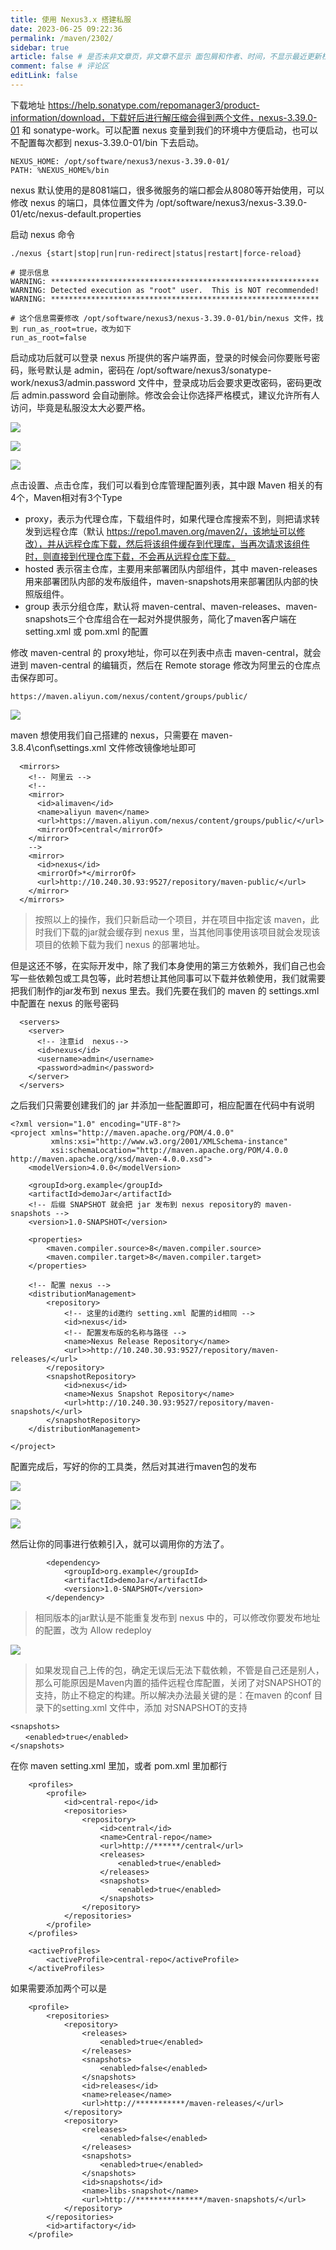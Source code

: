 ```yaml
---
title: 使用 Nexus3.x 搭建私服
date: 2023-06-25 09:22:36
permalink: /maven/2302/
sidebar: true
article: false # 是否未非文章页，非文章不显示 面包屑和作者、时间，不显示最近更新栏，不会参与到最近更新文章的数据计算中
comment: false # 评论区
editLink: false
---
```


下载地址 https://help.sonatype.com/repomanager3/product-information/download，下载好后进行解压缩会得到两个文件，nexus-3.39.0-01 和 sonatype-work。可以配置 nexus 变量到我们的环境中方便启动，也可以不配置每次都到 nexus-3.39.0-01/bin 下去启动。
```
NEXUS_HOME: /opt/software/nexus3/nexus-3.39.0-01/
PATH: %NEXUS_HOME%/bin
```
nexus 默认使用的是8081端口，很多微服务的端口都会从8080等开始使用，可以修改 nexus 的端口，具体位置文件为 /opt/software/nexus3/nexus-3.39.0-01/etc/nexus-default.properties

启动 nexus 命令
```
./nexus {start|stop|run|run-redirect|status|restart|force-reload}

# 提示信息
WARNING: ************************************************************
WARNING: Detected execution as "root" user.  This is NOT recommended!
WARNING: ************************************************************

# 这个信息需要修改 /opt/software/nexus3/nexus-3.39.0-01/bin/nexus 文件，找到 run_as_root=true，改为如下
run_as_root=false
```
启动成功后就可以登录 nexus 所提供的客户端界面，登录的时候会问你要账号密码，账号默认是 admin，密码在 /opt/software/nexus3/sonatype-work/nexus3/admin.password 文件中，登录成功后会要求更改密码，密码更改后 admin.password 会自动删除。修改会会让你选择严格模式，建议允许所有人访问，毕竟是私服没太大必要严格。

![](/assets/img/maven/2302/img.png)

![](/assets/img/maven/2302/img_1.png)

![](/assets/img/maven/2302/img_2.png)

点击设置、点击仓库，我们可以看到仓库管理配置列表，其中跟 Maven 相关的有 4个，Maven相对有3个Type
* proxy，表示为代理仓库，下载组件时，如果代理仓库搜索不到，则把请求转发到远程仓库（默认 https://repo1.maven.org/maven2/，该地址可以修改），并从远程仓库下载，然后将该组件缓存到代理库，当再次请求该组件时，则直接到代理仓库下载，不会再从远程仓库下载。
* hosted
  表示宿主仓库，主要用来部署团队内部组件，其中 maven-releases 用来部署团队内部的发布版组件，maven-snapshots用来部署团队内部的快照版组件。
* group
  表示分组仓库，默认将 maven-central、maven-releases、maven-snapshots三个仓库组合在一起对外提供服务，简化了maven客户端在 setting.xml 或 pom.xml 的配置

修改 maven-central 的 proxy地址，你可以在列表中点击 maven-central，就会进到 maven-central 的编辑页，然后在 Remote storage 修改为阿里云的仓库点击保存即可。
```
https://maven.aliyun.com/nexus/content/groups/public/
```

![](/assets/img/maven/2302/img_3.png)

maven 想使用我们自己搭建的 nexus，只需要在 maven-3.8.4\conf\settings.xml 文件修改镜像地址即可
```
  <mirrors>
	<!-- 阿里云 -->
	<!--
    <mirror>
      <id>alimaven</id>
      <name>aliyun maven</name>
      <url>https://maven.aliyun.com/nexus/content/groups/public/</url>
      <mirrorOf>central</mirrorOf>
    </mirror>
	-->
    <mirror>
      <id>nexus</id>
      <mirrorOf>*</mirrorOf>
      <url>http://10.240.30.93:9527/repository/maven-public/</url>
    </mirror>
  </mirrors>
```
> 按照以上的操作，我们只新启动一个项目，并在项目中指定该 maven，此时我们下载的jar就会缓存到 nexus 里，当其他同事使用该项目就会发现该项目的依赖下载为我们 nexus 的部署地址。

但是这还不够，在实际开发中，除了我们本身使用的第三方依赖外，我们自己也会写一些依赖包或工具包等，此时若想让其他同事可以下载并依赖使用，我们就需要把我们制作的jar发布到 nexus 里去。我们先要在我们的 maven 的 settings.xml 中配置在 nexus  的账号密码
```
  <servers>
    <server>
      <!-- 注意id  nexus-->
      <id>nexus</id>
      <username>admin</username>
      <password>admin</password>
    </server>	
  </servers>
```
之后我们只需要创建我们的 jar 并添加一些配置即可，相应配置在代码中有说明
```
<?xml version="1.0" encoding="UTF-8"?>
<project xmlns="http://maven.apache.org/POM/4.0.0"
         xmlns:xsi="http://www.w3.org/2001/XMLSchema-instance"
         xsi:schemaLocation="http://maven.apache.org/POM/4.0.0 http://maven.apache.org/xsd/maven-4.0.0.xsd">
    <modelVersion>4.0.0</modelVersion>

    <groupId>org.example</groupId>
    <artifactId>demoJar</artifactId>
    <!-- 后缀 SNAPSHOT 就会把 jar 发布到 nexus repository的 maven-snapshots -->
    <version>1.0-SNAPSHOT</version>

    <properties>
        <maven.compiler.source>8</maven.compiler.source>
        <maven.compiler.target>8</maven.compiler.target>
    </properties>

    <!-- 配置 nexus -->
    <distributionManagement>
        <repository>
            <!-- 这里的id邀约 setting.xml 配置的id相同 -->
            <id>nexus</id>
            <!-- 配置发布版的名称与路径 -->
            <name>Nexus Release Repository</name>
            <url>>http://10.240.30.93:9527/repository/maven-releases/</url>
        </repository>
        <snapshotRepository>
            <id>nexus</id>
            <name>Nexus Snapshot Repository</name>
            <url>http://10.240.30.93:9527/repository/maven-snapshots/</url>
        </snapshotRepository>
    </distributionManagement>

</project>
```
配置完成后，写好的你的工具类，然后对其进行maven包的发布

![](/assets/img/maven/2302/img_4.png)

![](/assets/img/maven/2302/img_5.png)

![](/assets/img/maven/2302/img_6.png)

然后让你的同事进行依赖引入，就可以调用你的方法了。
```
        <dependency>
            <groupId>org.example</groupId>
            <artifactId>demoJar</artifactId>
            <version>1.0-SNAPSHOT</version>
        </dependency>
```
> 相同版本的jar默认是不能重复发布到 nexus 中的，可以修改你要发布地址的配置，改为 Allow redeploy

![](/assets/img/maven/2302/img_7.png)

> 如果发现自己上传的包，确定无误后无法下载依赖，不管是自己还是别人，那么可能原因是Maven内置的插件远程仓库配置，关闭了对SNAPSHOT的支持，防止不稳定的构建。所以解决办法最关键的是：在maven 的conf 目录下的setting.xml 文件中，添加 对SNAPSHOT的支持
```
<snapshots>
　　<enabled>true</enabled>
</snapshots>
```
在你 maven setting.xml 里加，或者 pom.xml 里加都行
```
    <profiles>
        <profile>
            <id>central-repo</id>
            <repositories>
                <repository>
                    <id>central</id>
                    <name>Central-repo</name>
                    <url>http://******/central</url>
                    <releases>
                        <enabled>true</enabled>
                    </releases>
                    <snapshots>
                        <enabled>true</enabled>
                    </snapshots>
                </repository>
            </repositories>
        </profile>
    </profiles>
 
    <activeProfiles>
        <activeProfile>central-repo</activeProfile>
    </activeProfiles>
```
如果需要添加两个可以是
```
    <profile>
        <repositories>
            <repository>
                <releases>
                    <enabled>true</enabled>
                </releases>
                <snapshots>
                    <enabled>false</enabled>
                </snapshots>
                <id>releases</id>
                <name>release</name>
                <url>http://***********/maven-releases/</url>
            </repository>
            <repository>
                <releases>
                    <enabled>false</enabled>
                </releases>
                <snapshots>
                    <enabled>true</enabled>
                </snapshots>
                <id>snapshots</id>
                <name>libs-snapshot</name>
                <url>http://***************/maven-snapshots/</url>
            </repository>
        </repositories>
        <id>artifactory</id>
    </profile>
```










